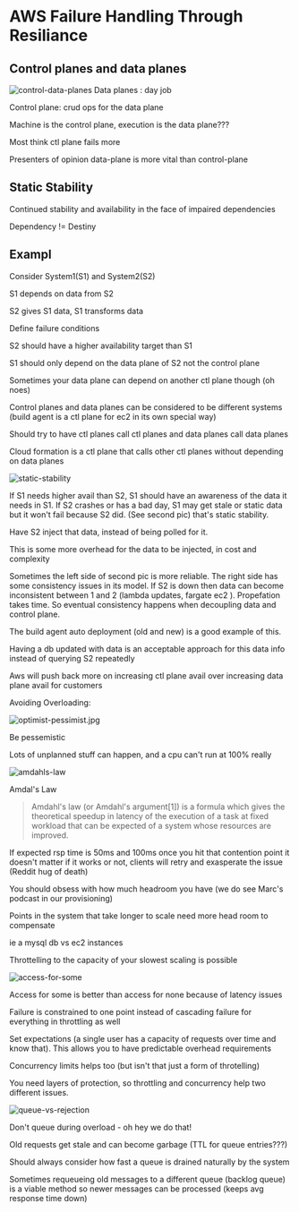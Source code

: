 # AWS Failure Handling Through Resiliance

## Control planes and data planes

![control-data-planes](aws-failure-handling-pics/control-planes.jpg)
Data planes : day job

Control plane: crud ops for the data plane

Machine is the control plane, execution is the data plane???

Most think ctl plane fails more

Presenters of opinion data-plane is more vital than control-plane

## Static Stability

Continued stability and availability in the face of impaired dependencies

Dependency != Destiny

## Exampl
Consider System1(S1) and System2(S2)

S1 depends on data from S2

S2 gives S1 data, S1 transforms data

Define failure conditions

S2 should have a higher availability target than S1

S1 should only depend on the data plane of S2 not the control plane

Sometimes your data plane can depend on another ctl plane though (oh noes)

Control planes and data planes can be considered to be different systems (build agent is a ctl plane for ec2 in its own special way)

Should try to have ctl planes call ctl planes and data planes call data planes

Cloud formation is a ctl plane that calls other ctl planes without depending on data planes

![static-stability](aws-failure-handling-pics/static-stability.jpg)

If S1 needs higher avail than S2, S1 should have an awareness of the data it needs in S1. If S2 crashes or has a bad day, S1 may get stale or static data but it won't fail because S2 did. (See second pic) that's static stability.

Have S2 inject that data, instead of being polled for it.

This is some more overhead for the data to be injected, in cost and complexity

Sometimes the left side of second pic is more reliable. The right side has some consistency issues in its model. If S2 is down then data can become inconsistent between 1 and 2 (lambda updates, fargate ec2 ). Propefation takes time. So eventual consistency happens when decoupling data and control plane. 

The build agent auto deployment (old and new) is a good example of this.

Having a db updated with data is an acceptable approach for this data info instead of querying S2 repeatedly

Aws will push back more on increasing ctl plane avail over increasing data plane avail for customers

Avoiding Overloading:

![optimist-pessimist.jpg](aws-failure-handling-pics/optimist-pessimist.jpg)

Be pessemistic  

Lots of unplanned stuff can happen, and a cpu can't run at 100% really

![amdahls-law](aws-failure-handling-pics/amdahls-law.jpg)

Amdal's Law

> Amdahl's law (or Amdahl's argument[1]) is a formula which gives the theoretical speedup in latency of the execution of a task at fixed workload that can be expected of a system whose resources are improved.

If expected rsp time is 50ms and 100ms once you hit that contention point it doesn't matter if it works or not, clients will retry and exasperate the issue (Reddit hug of death)

You should obsess with how much headroom you have (we do see Marc's podcast in our provisioning)

Points in the system that take longer to scale need more head room to compensate

ie a mysql db vs ec2 instances

Throttelling to the capacity of your slowest scaling is possible

![access-for-some](aws-failure-handling-pics/some-access.jpg)

Access for some is better than access for none because of latency issues

Failure is constrained to one point instead of cascading failure for everything in throttling as well

Set expectations (a single user has a capacity of requests over time and know that). This allows you to have predictable overhead requirements

Concurrency limits helps too (but isn't that just a form of throtelling)

You need layers of protection, so throttling and concurrency help two different issues. 

![queue-vs-rejection](aws-failure-handling-pics/queue-vs-rejection.jpg)

Don't queue during overload  - oh hey we do that!

Old requests get stale and can become garbage (TTL for queue entries???)

Should always consider how fast a queue is drained naturally by the system

Sometimes requeueing old messages to a different queue (backlog queue) is a viable method so newer messages can be processed (keeps avg response time down)

